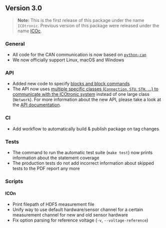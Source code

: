 ## Version 3.0

> **Note:** This is the first release of this package under the name `ICOtronic`. Previous version of this package were released under the name [ICOc](https://pypi.org/project/icoc).

### General

- All code for the CAN communication is now based on [`python-can`](https://python-can.readthedocs.io)
- We now officially support Linux, macOS and Windows

### API

- Added new code to specify [blocks and block commands](https://mytoolit.github.io/Documentation/#blocks)
- The API now uses [multiple specific classes (`Connection`, `STU`, `STH`, …) to communicate with the ICOtronic system](https://github.com/MyTooliT/ICOtronic/issues/13) instead of one large class (`Network`). For more information about the new API, please take a look at the [API documentation](https://icotronic.readthedocs.io/en/stable/).

### CI

- Add workflow to automatically build & publish package on tag changes

### Tests

- The command to run the automatic test suite (`make test`) now prints information about the statement coverage
- The production tests do not add incorrect information about skipped tests to the PDF report any more

### Scripts

#### ICOn

- Print filepath of HDF5 measurement file
- Unify way to use default hardware/sensor channel for a certain measurement channel for new and old sensor hardware
- Fix option parsing for reference voltage (`-v`, `--voltage-reference`)
